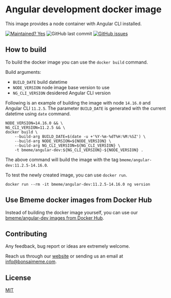 # Angular development docker image

This image provides a node container with Angular CLI installed.

[![Maintained? Yes](https://img.shields.io/badge/Maintained%3F-Yes-success)](https://github.com/bmeme/angular-dev) ![GitHub last commit](https://img.shields.io/github/last-commit/bmeme/angular-dev) [![GitHub issues](https://img.shields.io/github/issues/bmeme/angular-dev)](https://github.com/bmeme/angular-dev/issues)

## How to build

To build the docker image you can use the `docker build` command.

Build arguments:

- `BUILD_DATE` build datetime
- `NODE_VERSION` node image base version to use
- `NG_CLI_VERSION` desidered Angular CLI version

Following is an example of building the image with node `14.16.0` and Angular CLI `11.2.5`. The parameter `BUILD_DATE` is generated with the current datetime using `date` command.

```
NODE_VERSION=14.16.0 && \
NG_CLI_VERSION=11.2.5 && \
docker build \
    --build-arg BUILD_DATE=$(date -u +'%Y-%m-%dT%H:%M:%SZ') \
    --build-arg NODE_VERSION=${NODE_VERSION} \
    --build-arg NG_CLI_VERSION=${NG_CLI_VERSION} \
    -t bmeme/angular-dev:${NG_CLI_VERSION}-${NODE_VERSION} .
```

The above command will build the image with the tag `bmeme/angular-dev:11.2.5-14.16.0`.

To test the newly created image, you can use `docker run`.

```
docker run --rm -it bmeme/angular-dev:11.2.5-14.16.0 ng version
```

## Use Bmeme docker images from Docker Hub

Instead of building the docker image yourself, you can use our [bmeme/angular-dev images from Docker Hub](https://hub.docker.com/r/bmeme/angular-dev).

## Contributing

Any feedback, bug report or ideas are extremely welcome.

Reach us through our [website](https://www.bmeme.com) or sending us an email at info@bonsaimeme.com.

## License

[MIT](https://choosealicense.com/licenses/mit/)
